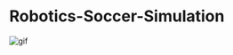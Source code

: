# Robotics-Soccer-Simulation

![gif]([[http://i.imgur.com/OUkLi.gif](https://github.com/NickWard00/Robotics-Soccer-Simulation/blob/main/SoccerGame.gif)https://github.com/NickWard00/Robotics-Soccer-Simulation/blob/main/SoccerGame.gif](https://raw.githubusercontent.com/NickWard00/Robotics-Soccer-Simulation/main/SoccerGame.gif)https://raw.githubusercontent.com/NickWard00/Robotics-Soccer-Simulation/main/SoccerGame.gif)
